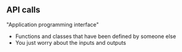 ##  API calls
"Application programming interface"

* Functions and classes that have been defined by someone else
* You just worry about the inputs and outputs
